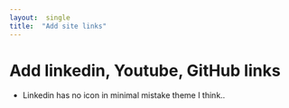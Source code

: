 ```yaml
---
layout:  single
title:  "Add site links"
---
```


# Add linkedin, Youtube, GitHub links

- Linkedin has no icon in minimal mistake theme I think..